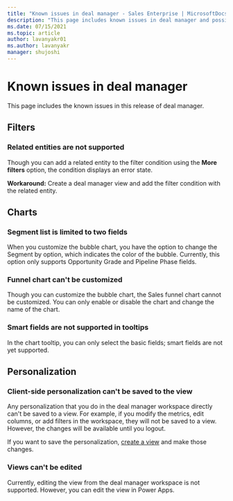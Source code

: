 ```yaml
---
title: "Known issues in deal manager - Sales Enterprise | MicrosoftDocs"
description: "This page includes known issues in deal manager and possible workarounds if any"
ms.date: 07/15/2021
ms.topic: article
author: lavanyakr01
ms.author: lavanyakr
manager: shujoshi
---
```


# Known issues in deal manager

This page includes the known issues in this release of deal manager.  

## Filters

### Related entities are not supported

Though you can add a related entity to the filter condition using the **More filters** option, the condition displays an error state. 

**Workaround:**
Create a deal manager view and add the filter condition with the related entity.  

## Charts

### Segment list is limited to two fields

When you customize the bubble chart, you have the option to change the Segment by option, which indicates the color of the bubble. Currently, this option only supports  Opportunity Grade and Pipeline Phase fields. 

### Funnel chart can't be customized

Though you can customize the bubble chart, the Sales funnel chart cannot be customized. You can only enable or disable the chart and change the name of the chart.

### Smart fields are not supported in tooltips
  
In the chart tooltip, you can only select the basic fields; smart fields are not yet supported.

## Personalization

### Client-side personalization can't be saved to the view

Any personalization that you do in the deal manager workspace directly can't be saved to a view. For example, if you modify the metrics, edit columns, or add filters in the workspace, they will not be saved to a view. However, the changes will be available until you logout. 

If you want to save the personalization, [create a view](personalize-deal-manager.md#create-a-view) and make those changes. 

### Views can't be edited

Currently, editing the view from the deal manager workspace is not supported. However, you can edit the view in Power Apps.